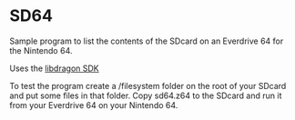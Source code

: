 # SD64

Sample program to list the contents of the SDcard on an Everdrive 64 for the Nintendo 64.

Uses the [libdragon SDK](https://github.com/DragonMinded/libdragon)

To test the program create a /filesystem folder on the root of your SDcard and put some files in that folder.  Copy sd64.z64 to the SDcard and run it from your Everdrive 64 on your Nintendo 64.

